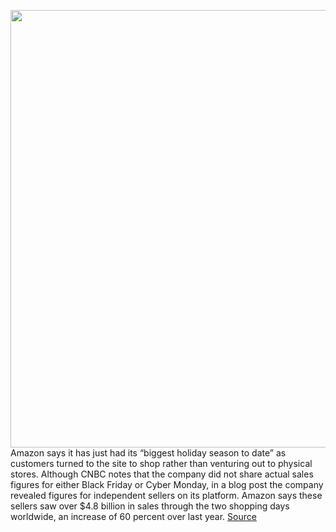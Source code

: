 <img src='https://cdn.vox-cdn.com/thumbor/FzZhNGw8QnkL9phoVUSw3NZzQpw=/0x0:2040x1360/1200x800/filters:focal(857x517:1183x843)/cdn.vox-cdn.com/uploads/chorus_image/image/68042017/mdoying_180411_2466_0050stills.0.jpg' width='700px' /><br/>
Amazon says it has just had its “biggest holiday season to date” as customers turned to the site to shop rather than venturing out to physical stores. Although CNBC notes that the company did not share actual sales figures for either Black Friday or Cyber Monday, in a blog post the company revealed figures for independent sellers on its platform. Amazon says these sellers saw over $4.8 billion in sales through the two shopping days worldwide, an increase of 60 percent over last year.
<a href='https://www.theverge.com/2020/12/1/21754877/amazon-record-holiday-sales-figures-instore-retailers'> Source <a/>